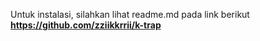 Untuk instalasi, silahkan lihat readme.md pada link berikut
<b>https://github.com/zziikkrrii/k-trap</b>
